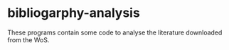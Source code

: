 # bibliogarphy-analysis
These programs contain some code to analyse the literature downloaded from the WoS.
